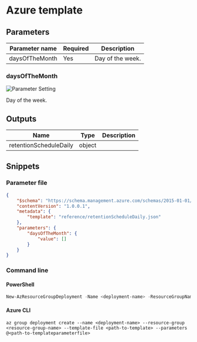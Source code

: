 # Azure template

## Parameters

Parameter name | Required | Description
-------------- | -------- | -----------
daysOfTheMonth | Yes      | Day of the week.

### daysOfTheMonth

![Parameter Setting](https://img.shields.io/badge/parameter-required-orange?style=flat-square)

Day of the week.

## Outputs

Name | Type | Description
---- | ---- | -----------
retentionScheduleDaily | object |

## Snippets

### Parameter file

```json
{
    "$schema": "https://schema.management.azure.com/schemas/2015-01-01/deploymentParameters.json#",
    "contentVersion": "1.0.0.1",
    "metadata": {
        "template": "reference/retentionScheduleDaily.json"
    },
    "parameters": {
        "daysOfTheMonth": {
            "value": []
        }
    }
}
```

### Command line

#### PowerShell

```powershell
New-AzResourceGroupDeployment -Name <deployment-name> -ResourceGroupName <resource-group-name> -TemplateFile <path-to-template> -TemplateParameterFile <path-to-templateparameter>
```

#### Azure CLI

```text
az group deployment create --name <deployment-name> --resource-group <resource-group-name> --template-file <path-to-template> --parameters @<path-to-templateparameterfile>
```
